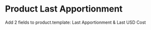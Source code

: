 Product Last Apportionment
==========================

Add 2 fields to product.template:
Last Apportionment & Last USD Cost 
